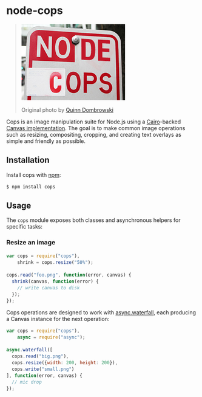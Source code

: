 # node-cops

> ![](assets/node-cops.jpg)
>
> Original photo by [Quinn Dombrowski](https://www.flickr.com/photos/quinnanya/6668359047/)

Cops is an image manipulation suite for Node.js using a
[Cairo](http://cairographics.org/)-backed
[Canvas implementation](https://github.com/Automattic/node-canvas). The goal is
to make common image operations such as resizing, compositing, cropping, and creating
text overlays as simple and friendly as possible.

## Installation
Install cops with [npm](http://npmjs.org):

```sh
$ npm install cops
```

## Usage
The `cops` module exposes both classes and asynchronous
helpers for specific tasks:

### Resize an image
```js
var cops = require("cops"),
    shrink = cops.resize("50%");

cops.read("foo.png", function(error, canvas) {
  shrink(canvas, function(error) {
    // write canvas to disk
  });
});
```

Cops operations are designed to work with
[async.waterfall](https://github.com/caolan/async#waterfall),
each producing a Canvas instance for the next operation:

```js
var cops = require("cops"),
    async = require("async");

async.waterfall([
  cops.read("big.png"),
  cops.resize({width: 200, height: 200}),
  cops.write("small.png")
], function(error, canvas) {
  // mic drop
});
```
